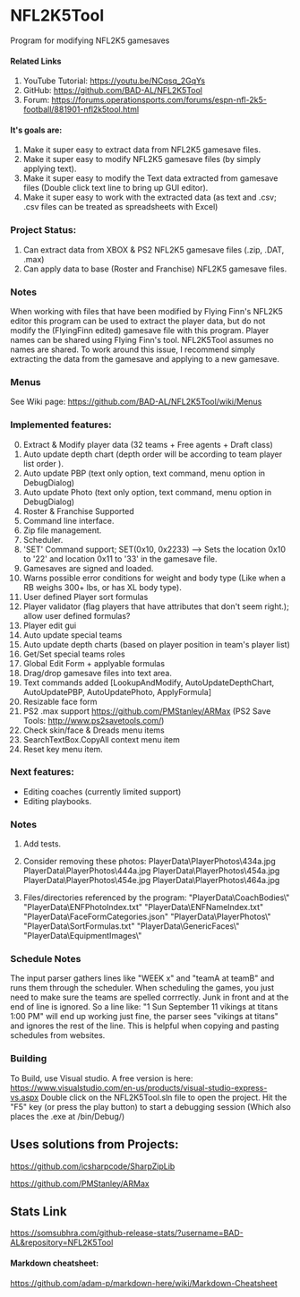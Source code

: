 # NFL2K5Tool
Program for modifying NFL2K5 gamesaves
#### Related Links
1. YouTube Tutorial: https://youtu.be/NCqsq_2GqYs 
2. GitHub: https://github.com/BAD-AL/NFL2K5Tool 
3. Forum: https://forums.operationsports.com/forums/espn-nfl-2k5-football/881901-nfl2k5tool.html

#### It's goals are:
1. Make it super easy to extract data from NFL2K5 gamesave files.
2. Make it super easy to modify NFL2K5 gamesave files (by simply applying text).
3. Make it super easy to modify the Text data extracted from gamesave files (Double click text line to bring up GUI editor).
4. Make it super easy to work with the extracted data (as text and .csv; .csv files can be treated as spreadsheets with Excel)

### Project Status:
1. Can extract data from XBOX & PS2 NFL2K5 gamesave files (.zip, .DAT, .max)
2. Can apply data to base (Roster and Franchise) NFL2K5 gamesave files.

### Notes
When working with files that have been modified by Flying Finn's NFL2K5 editor this program can be used to extract the player data, but do not modify the (FlyingFinn edited) gamesave file with this program. Player names can be shared using Flying Finn's tool. NFL2K5Tool assumes no names are shared. To work around this issue, I recommend simply extracting the data from the gamesave and applying to a new gamesave.

### Menus
 See Wiki page: https://github.com/BAD-AL/NFL2K5Tool/wiki/Menus

### Implemented features:
0. Extract & Modify player data (32 teams + Free agents + Draft class)
1. Auto update depth chart (depth order will be according to team player list order ).
2. Auto update PBP   (text only option, text command, menu option in DebugDialog) 
3. Auto update Photo (text only option, text command, menu option in DebugDialog) 
4. Roster & Franchise Supported
5. Command line interface. 
6. Zip file management. 
7. Scheduler.
8. 'SET' Command support; SET(0x10, 0x2233) --> Sets the location 0x10 to '22' and location 0x11 to '33' in the gamesave file.
9. Gamesaves are signed and loaded.
10. Warns possible error conditions for weight and body type (Like when a RB weighs 300+ lbs, or has XL body type). 
11. User defined Player sort formulas
12. Player validator (flag players that have attributes that don't seem right.); allow user defined formulas?
13. Player edit gui
14. Auto update special teams
15. Auto update depth charts (based on player position in team's player list)
16. Get/Set special teams roles
17. Global Edit Form + applyable formulas
18. Drag/drop gamesave files into text area.
19. Text commands added [LookupAndModify, AutoUpdateDepthChart, AutoUpdatePBP, AutoUpdatePhoto, ApplyFormula]
20. Resizable face form
21. PS2 .max support https://github.com/PMStanley/ARMax (PS2 Save Tools: http://www.ps2savetools.com/)
22. Check skin/face & Dreads menu items
23. SearchTextBox.CopyAll context menu item
24. Reset key menu item.

### Next features:  
* Editing coaches (currently limited support) 
* Editing playbooks. 

	
### Notes
1. Add tests.
2. Consider removing these photos:
	PlayerData\PlayerPhotos\434a.jpg
	PlayerData\PlayerPhotos\444a.jpg
	PlayerData\PlayerPhotos\454a.jpg
	PlayerData\PlayerPhotos\454e.jpg
	PlayerData\PlayerPhotos\464a.jpg
	
3. Files/directories referenced by the program:
	"PlayerData\\CoachBodies\\"
	"PlayerData\\ENFPhotoIndex.txt"
	"PlayerData\\ENFNameIndex.txt"
	"PlayerData\\FaceFormCategories.json"
	"PlayerData\\PlayerPhotos\\"
	"PlayerData\\SortFormulas.txt"
	"PlayerData\\GenericFaces\\"
	"PlayerData\\EquipmentImages\\"

### Schedule Notes
The input parser gathers lines like "WEEK x" and "teamA at teamB" and runs them through the scheduler.
When scheduling the games, you just need to make sure the teams are spelled corrrectly. Junk in front and at the end of line is ignored.
So a line like: "1 Sun September 11 vikings at titans 1:00 PM" will end up working just fine, the parser sees "vikings at titans" and ignores the rest of the line.
This is helpful when copying and pasting schedules from websites.

### Building 
To Build, use Visual studio. A free version is here: https://www.visualstudio.com/en-us/products/visual-studio-express-vs.aspx
Double click on the NFL2K5Tool.sln file to open the project.
Hit the "F5" key (or press the play button) to start a debugging session (Which also places the .exe at /bin/Debug/)


## Uses solutions from Projects:
https://github.com/icsharpcode/SharpZipLib

https://github.com/PMStanley/ARMax

## Stats Link
https://somsubhra.com/github-release-stats/?username=BAD-AL&repository=NFL2K5Tool

#### Markdown cheatsheet:
https://github.com/adam-p/markdown-here/wiki/Markdown-Cheatsheet

